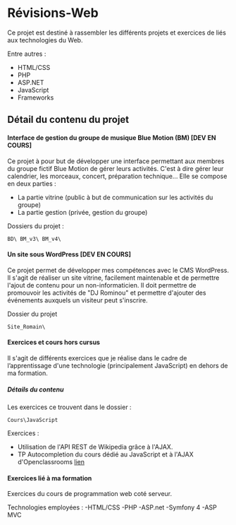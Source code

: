 
# Révisions-Web

Ce projet est destiné à rassembler les différents projets et exercices de liés
aux technologies du Web.

Entre autres : 
- HTML/CSS
- PHP
- ASP.NET
- JavaScript
- Frameworks

## Détail du contenu du projet

#### Interface de gestion du groupe de musique Blue Motion (BM) [DEV EN COURS]
Ce projet à pour but de développer une interface permettant aux membres du 
groupe fictif Blue Motion de gérer leurs activités. C'est à dire gérer leur 
calendrier, les morceaux, concert, préparation technique...
Elle se compose en deux parties : 
- La partie vitrine (public à but de communication sur les activités du groupe)
- La partie gestion (privée, gestion du groupe)

Dossiers du projet :
```
BD\ BM_v3\ BM_v4\
```

#### Un site sous WordPress [DEV EN COURS]
Ce projet permet de développer mes compétences avec le CMS WordPress. Il s'agit
de réaliser un site vitrine, facilement maintenable et de permettre l'ajout de 
contenu pour un non-informaticien. Il doit permettre de promouvoir les activités
de "DJ Rominou" et permettre d'ajouter des événements auxquels un visiteur peut
s'inscrire.

Dossier du projet 
```
Site_Romain\
```

#### Exercices et cours hors cursus
Il s'agit de différents exercices que je réalise dans le cadre de l’apprentissage
d'une technologie (principalement JavaScript) en dehors de ma formation.

##### Détails du contenu 
Les exercices ce trouvent dans le dossier :
```
Cours\JavaScript
```
Exercices :
- Utilisation de l'API REST de Wikipedia grâce à l'AJAX.
- TP Autocompletion du cours dédié au JavaScript et à l'AJAX d'Openclassrooms 
[lien](https://openclassrooms.com/fr/courses/1916641-dynamisez-vos-sites-web-avec-javascript/2725496-tp-un-systeme-dauto-completion)


#### Exercices lié à ma formation
Exercices du cours de programmation web coté serveur.

Technologies employées :
-HTML/CSS
-PHP
-ASP.net
-Symfony 4
-ASP MVC

